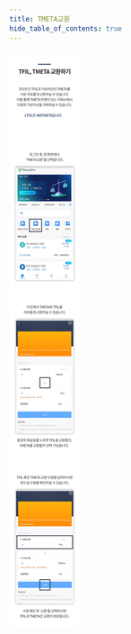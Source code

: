 ```yaml
---
title: TMETA교환
hide_table_of_contents: true
---
```


[//]: # (Tfil提现)


![alt 属性文本](../../../../../../static/img/beginner/tfil_tmeta/TMETAchenge.jpg)
